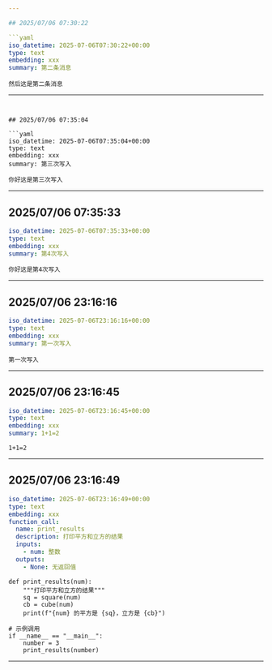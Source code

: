 ```yaml
---

## 2025/07/06 07:30:22

```yaml
iso_datetime: 2025-07-06T07:30:22+00:00
type: text
embedding: xxx
summary: 第二条消息
```

```
然后这是第二条消息

```

---
```


## 2025/07/06 07:35:04

```yaml
iso_datetime: 2025-07-06T07:35:04+00:00
type: text
embedding: xxx
summary: 第三次写入
```

```
你好这是第三次写入

```

---

## 2025/07/06 07:35:33

```yaml
iso_datetime: 2025-07-06T07:35:33+00:00
type: text
embedding: xxx
summary: 第4次写入
```

```
你好这是第4次写入

```

---

## 2025/07/06 23:16:16

```yaml
iso_datetime: 2025-07-06T23:16:16+00:00
type: text
embedding: xxx
summary: 第一次写入
```

```
第一次写入

```

---

## 2025/07/06 23:16:45

```yaml
iso_datetime: 2025-07-06T23:16:45+00:00
type: text
embedding: xxx
summary: 1+1=2
```

```
1+1=2

```

---

## 2025/07/06 23:16:49

```yaml
iso_datetime: 2025-07-06T23:16:49+00:00
type: text
embedding: xxx
function_call:
  name: print_results
  description: 打印平方和立方的结果
  inputs:
    - num: 整数
  outputs:
    - None: 无返回值
```

```
def print_results(num):
    """打印平方和立方的结果"""
    sq = square(num)
    cb = cube(num)
    print(f"{num} 的平方是 {sq}，立方是 {cb}")

# 示例调用
if __name__ == "__main__":
    number = 3
    print_results(number)

```

---
